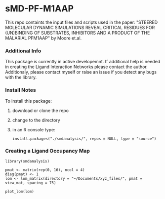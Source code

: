 # sMD-PF-M1AAP
This repo containts the input files and scripts used in the paper: "STEERED MOLECULAR DYNAMIC SIMULATIONS REVEAL CRITICAL RESIDUES FOR (UN)BINDING OF SUBSTRATES, INHIBITORS AND A PRODUCT OF THE MALARIAL PFM1AAP" by Moore et.al.

### Additional Info

This package is currently in active developemnt. If additional help is needed in creating the Ligand Interaction Networks please contact the author. Additionaly, please contact myself or raise an issue if you detect any bugs with the library. 

### Install Notes

To install this package:

1) download or clone the repo
2) change to the directory
3) in an R console type:

       install.packages("./smdanalysis/", repos = NULL, type = "source")

### Creating a Ligand Occupancy Map
```
library(smdanalysis)

pmat <- matrix(rep(0, 16), ncol = 4)
diag(pmat) <- 1
lom <- lom_matrix(directory = "~/Documents/xyz_files/", pmat = view_mat, spacing = 75)
 
plot_lom(lom)
```
